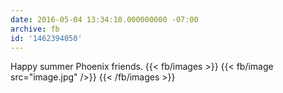 ```yaml
---
date: 2016-05-04 13:34:10.000000000 -07:00
archive: fb
id: '1462394050'
---
```


Happy summer Phoenix friends.
{{< fb/images >}}
{{< fb/image src="image.jpg" />}}
{{< /fb/images >}}
